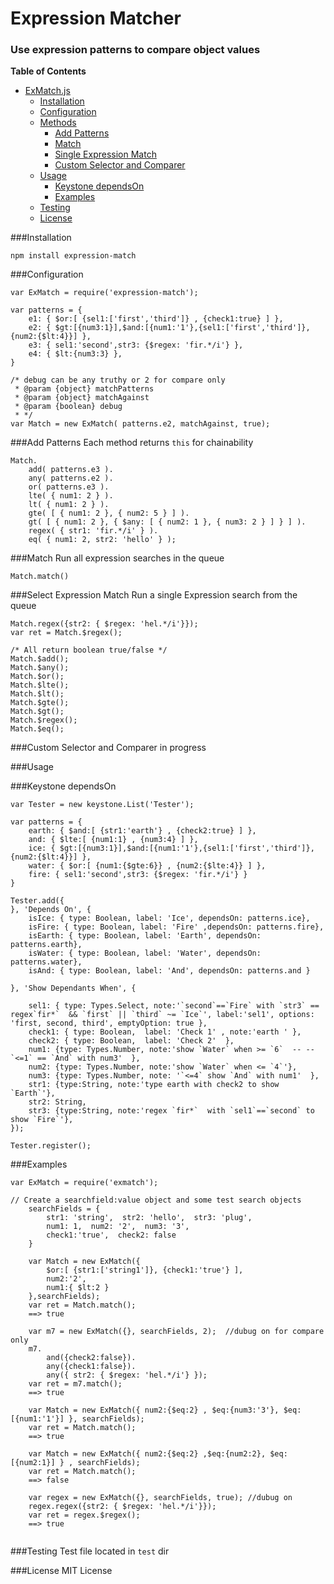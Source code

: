 # Expression Matcher
### Use expression patterns to compare object values


**Table of Contents**

- [ExMatch.js](#expression-matcher)
	- [Installation](#installation)
	- [Configuration](#configuration)
	- [Methods](#add-patterns)
		- [Add Patterns](#add-patterns)
		- [Match](#match)
		- [Single Expression Match](#select-expression-match)
		- [Custom Selector and Comparer](#custom-selector-and-comparer)	
	- [Usage](#usage)
		- [Keystone dependsOn](#keystone-dependson)
		- [Examples](#examples)
	- [Testing](#testing)
	- [License](#license)


###Installation
```
npm install expression-match
```
###Configuration
```
var ExMatch = require('expression-match');

var patterns = {
	e1: { $or:[ {sel1:['first','third']} , {check1:true} ] },
	e2: { $gt:[{num3:1}],$and:[{num1:'1'},{sel1:['first','third']},{num2:{$lt:4}}] },
	e3: { sel1:'second',str3: {$regex: 'fir.*/i'} },
	e4: { $lt:{num3:3} },
}

/* debug can be any truthy or 2 for compare only
 * @param {object} matchPatterns
 * @param {object} matchAgainst
 * @param {boolean} debug 
 * */
var Match = new ExMatch( patterns.e2, matchAgainst, true);

```

###Add Patterns
Each method returns `this` for chainability
```
Match.
	add( patterns.e3 ).
	any( patterns.e2 ).
	or( patterns.e3 ).
	lte( { num1: 2 } ).
	lt( { num1: 2 } ).
	gte( [ { num1: 2 }, { num2: 5 } ] ).
	gt( [ { num1: 2 }, { $any: [ { num2: 1 }, { num3: 2 } ] } ] ).
	regex( { str1: 'fir.*/i' } ).
	eq( { num1: 2, str2: 'hello' } );

```

###Match
Run all expression searches in the queue
```
Match.match()
```

###Select Expression Match
Run a single Expression search from the queue
```
Match.regex({str2: { $regex: 'hel.*/i'}});
var ret = Match.$regex();

/* All return boolean true/false */
Match.$add();
Match.$any(); 
Match.$or();
Match.$lte();
Match.$lt();
Match.$gte();
Match.$gt();
Match.$regex();
Match.$eq();

```

###Custom Selector and Comparer
in progress

###Usage

###Keystone dependsOn
```
var Tester = new keystone.List('Tester');

var patterns = {
	earth: { $and:[ {str1:'earth'} , {check2:true} ] },
	and: { $lte:[ {num1:1} , {num3:4} ] },
	ice: { $gt:[{num3:1}],$and:[{num1:'1'},{sel1:['first','third']},{num2:{$lt:4}}] },
	water: { $or:[ {num1:{$gte:6}} , {num2:{$lte:4}} ] },
	fire: { sel1:'second',str3: {$regex: 'fir.*/i'} }
}

Tester.add({
}, 'Depends On', {
	isIce: { type: Boolean, label: 'Ice', dependsOn: patterns.ice},
	isFire: { type: Boolean, label: 'Fire' ,dependsOn: patterns.fire},
	isEarth: { type: Boolean, label: 'Earth', dependsOn: patterns.earth},
	isWater: { type: Boolean, label: 'Water', dependsOn: patterns.water},
	isAnd: { type: Boolean, label: 'And', dependsOn: patterns.and }

}, 'Show Dependants When', {

    sel1: { type: Types.Select, note:'`second`==`Fire` with `str3` == regex`fir*`  && `first` || `third` ~= `Ice`', label:'sel1', options: 'first, second, third', emptyOption: true },
	check1: { type: Boolean,  label: 'Check 1' , note:'earth ' },
	check2: { type: Boolean,  label: 'Check 2'  },
	num1: {type: Types.Number, note:'show `Water` when >= `6`  -- --  `<=1` == `And` with num3'  },
	num2: {type: Types.Number, note:'show `Water` when <= `4`'},
	num3: {type: Types.Number, note: '`<=4` show `And` with num1'  },
	str1: {type:String, note:'type earth with check2 to show `Earth`'},
	str2: String,
	str3: {type:String, note:'regex `fir*`  with `sel1`==`second` to show `Fire`'},
});

Tester.register();

```
###Examples
```
var ExMatch = require('exmatch');

// Create a searchfield:value object and some test search objects
	searchFields = {
		str1: 'string',  str2: 'hello',  str3: 'plug',
		num1: 1,  num2: '2',  num3: '3', 
        check1:'true',  check2: false
	}
	
    var Match = new ExMatch({
    	$or:[ {str1:['string1']}, {check1:'true'} ],
        num2:'2',
        num1:{ $lt:2 }
    },searchFields);
    var ret = Match.match();
    ==> true
    
    var m7 = new ExMatch({}, searchFields, 2);  //dubug on for compare only
	m7.
    	and({check2:false}).
		any({check1:false}).
		any({ str2: { $regex: 'hel.*/i'} });
	var ret = m7.match();
	==> true
    
    var Match = new ExMatch({ num2:{$eq:2} , $eq:{num3:'3'}, $eq:[{num1:'1'}] }, searchFields);
    var ret = Match.match();
    ==> true
    
    var Match = new ExMatch({ num2:{$eq:2} ,$eq:{num2:2}, $eq:[{num2:1}] } , searchFields);
    var ret = Match.match();
    ==> false
    
    var regex = new ExMatch({}, searchFields, true); //dubug on
	regex.regex({str2: { $regex: 'hel.*/i'}});
	var ret = regex.$regex();
	==> true
   

```

###Testing
Test file located in `test` dir

###License
MIT License

